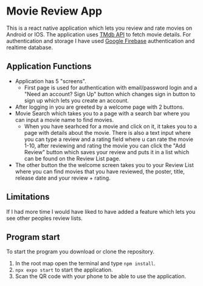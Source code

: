 # Movie Review App

This is a react native application which lets you review and rate movies on Android or IOS. The application uses [TMdb API](https://developer.themoviedb.org/docs/getting-started) to fetch movie details. For authentication and storage I have used [Google Firebase](https://firebase.google.com/) authentication and realtime database.


## Application Functions

- Application has 5 "screens".
  - First page is used for authentication with email/password login and a "Need an account? Sign Up" button which changes sign in button to sign up which lets you create an account.
- After logging in you are greeted by a welcome page with 2 buttons.
- Movie Search which takes you to a page with a search bar where you can input a movie name to find movies.
  - When you have searhced for a movie and click on it, it takes you to a page with details about the movie. There is also a text input where you can type a review and a rating field where u can rate the movie 1-10, after reviewing and rating the movie you can click the "Add Review" button which saves your review and puts it in a list which can be found on the Review List page.
- The other button the the welcome screen takes you to your Review List where you can find movies that you have reviewed, the poster, title, release date and your review + rating.

## Limitations

If I had more time I would have liked to have added a feature which lets you see other peoples review lists.

## Program start

To start the program you download or clone the repository.
1. In the root map open the terminal and type `npm install`.
2. `npx expo start` to start the application.
3. Scan the QR code with your phone to be able to use the application.
